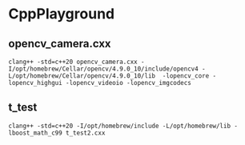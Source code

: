 # CppPlayground

## opencv_camera.cxx

```
clang++ -std=c++20 opencv_camera.cxx -I/opt/homebrew/Cellar/opencv/4.9.0_10/include/opencv4 -L/opt/homebrew/Cellar/opencv/4.9.0_10/lib  -lopencv_core -lopencv_highgui -lopencv_videoio -lopencv_imgcodecs
```

## t_test

```
clang++ -std=c++20 -I/opt/homebrew/include -L/opt/homebrew/lib -lboost_math_c99 t_test2.cxx
```